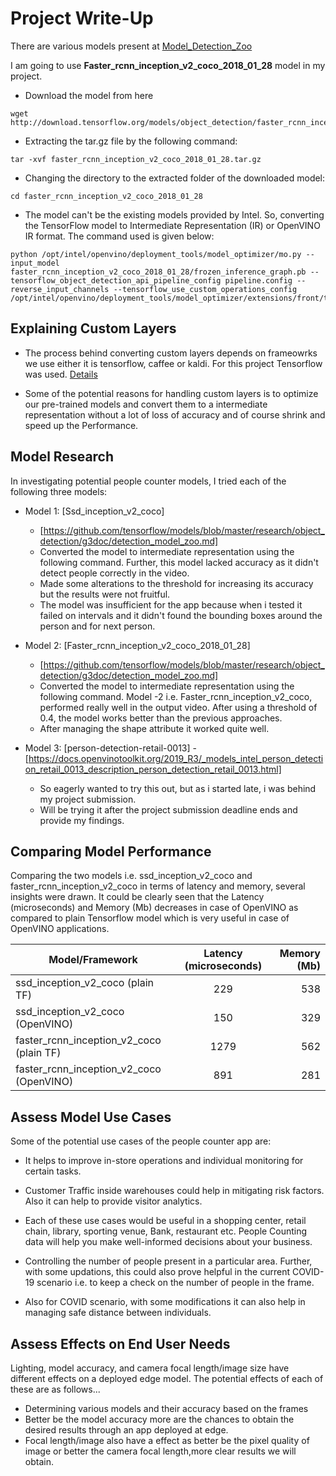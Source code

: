 # Project Write-Up

There are various models present at [Model_Detection_Zoo](https://github.com/tensorflow/models/blob/master/research/object_detection/g3doc/detection_model_zoo.md)

I am going to use **Faster_rcnn_inception_v2_coco_2018_01_28** model in my project.

* Download the model from here 

```
wget
http://download.tensorflow.org/models/object_detection/faster_rcnn_inception_v2_coco_2018_01_28.tar.gz
```

* Extracting the tar.gz file by the following command:

```
tar -xvf faster_rcnn_inception_v2_coco_2018_01_28.tar.gz
```
* Changing the directory to the extracted folder of the downloaded model:

```
cd faster_rcnn_inception_v2_coco_2018_01_28
```
* The model can't be the existing models provided by Intel. So, converting the TensorFlow model to Intermediate Representation (IR) or OpenVINO IR format. The command used is given below:

```
python /opt/intel/openvino/deployment_tools/model_optimizer/mo.py --input_model faster_rcnn_inception_v2_coco_2018_01_28/frozen_inference_graph.pb --tensorflow_object_detection_api_pipeline_config pipeline.config --reverse_input_channels --tensorflow_use_custom_operations_config /opt/intel/openvino/deployment_tools/model_optimizer/extensions/front/tf/faster_rcnn_support.json
```
## Explaining Custom Layers

* The process behind converting custom layers depends on frameowrks we use either it is tensorflow, caffee or kaldi. For this project Tensorflow was used. [Details](https://docs.openvinotoolkit.org/2019_R3/_docs_MO_DG_prepare_model_customize_model_optimizer_Customize_Model_Optimizer.html)

* Some of the potential reasons for handling custom layers is to optimize our pre-trained models and convert them to a intermediate representation without a lot of loss of accuracy and of course shrink and speed up the Performance.

## Model Research

In investigating potential people counter models, I tried each of the following three models:

- Model 1: [Ssd_inception_v2_coco]
  - [https://github.com/tensorflow/models/blob/master/research/object_detection/g3doc/detection_model_zoo.md]
  - Converted the model to intermediate representation using the following command. Further, this model lacked accuracy as it didn't detect people correctly in the video. 
  - Made some alterations to the threshold for increasing its accuracy but the results were not fruitful.
  - The model was insufficient for the app because when i tested it failed on intervals and it didn't found the bounding boxes around the person and for next person.
  
- Model 2: [Faster_rcnn_inception_v2_coco_2018_01_28]
  - [https://github.com/tensorflow/models/blob/master/research/object_detection/g3doc/detection_model_zoo.md]
  - Converted the model to intermediate representation using the following command. Model -2 i.e. Faster_rcnn_inception_v2_coco, performed really well in the output video. After using a threshold of 0.4, the model works better than the previous approaches.
  - After managing the shape attribute it worked quite well.
  
- Model 3: [person-detection-retail-0013]
  -[https://docs.openvinotoolkit.org/2019_R3/_models_intel_person_detection_retail_0013_description_person_detection_retail_0013.html]
  - So eagerly wanted to try this out, but as i started late, i was behind my project submission.
  - Will be trying it after the project submission deadline ends and provide my findings.
  
## Comparing Model Performance

Comparing the two models i.e. ssd_inception_v2_coco and faster_rcnn_inception_v2_coco in terms of latency and memory, several insights were drawn. It could be clearly seen that the Latency (microseconds) and Memory (Mb) decreases in case of OpenVINO as compared to plain Tensorflow model which is very useful in case of OpenVINO applications.

| Model/Framework                             | Latency (microseconds)            | Memory (Mb) |
| -----------------------------------         |:---------------------------------:| -------:|
| ssd_inception_v2_coco (plain TF)            | 229                               | 538    |
| ssd_inception_v2_coco (OpenVINO)            | 150                               | 329    |
| faster_rcnn_inception_v2_coco (plain TF)    | 1279                              | 562    |
| faster_rcnn_inception_v2_coco (OpenVINO)    | 891                              | 281    |

## Assess Model Use Cases

Some of the potential use cases of the people counter app are:

* It helps to improve in-store operations and individual monitoring for certain tasks.

* Customer Traffic inside warehouses could help in mitigating risk factors. Also it can help to provide visitor analytics.

* Each of these use cases would be useful in a shopping center, retail chain, library, sporting venue, Bank, restaurant etc. People Counting data will help you make well-informed decisions about your business.

* Controlling the number of people present in a particular area. Further, with some updations, this could also prove helpful in the current COVID-19 scenario i.e. to keep a check on the number of people in the frame.

* Also for COVID scenario, with some modifications it can also help in managing safe distance between individuals.

## Assess Effects on End User Needs

Lighting, model accuracy, and camera focal length/image size have different effects on a
deployed edge model. The potential effects of each of these are as follows...
* Determining various models and their accuracy based on the frames
* Better be the model accuracy more are the chances to obtain the desired results through an app deployed at edge.
* Focal length/image also have a effect as better be the pixel quality of image or better the camera focal length,more clear results we will obtain.
